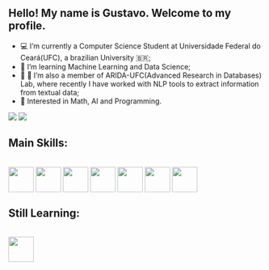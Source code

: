 ## Hello! My name is Gustavo. Welcome to my profile.


- 💻 I’m currently a Computer Science Student at Universidade Federal do Ceará(UFC), a brazilian University 🇧🇷;
- 🤖 I’m learning Machine Learning and Data Science;
- 🫱 🫲 I’m also a member of ARIDA-UFC(Advanced Research in Databases) Lab, where recently I have worked with NLP tools to extract information from textual data;
- 🤔 Interested in Math, AI and Programming.


<div>
  <a href="https://github.com/PipInstallGustavo/"></a>
  <img src="https://github-readme-stats.vercel.app/api?username=PipInstallGustavo&show_icons=true&theme=transparent"/>
  <img src="https://github-readme-stats.vercel.app/api/top-langs/?username=PipInstallGustavo&layout=donut"/>
</div>

## Main Skills:
<div style="display: inline-block;"><br/>
  <img align="center" height=50 width=50 src="https://cdn.jsdelivr.net/gh/devicons/devicon@latest/icons/python/python-original.svg"/>
  <img align="center" height=50 width=50 src="https://cdn.jsdelivr.net/gh/devicons/devicon@latest/icons/pandas/pandas-original-wordmark.svg"/>
  <img align="center" height=50 width=50 src="https://cdn.jsdelivr.net/gh/devicons/devicon@latest/icons/numpy/numpy-original-wordmark.svg"/>
  <img align="center" height=50 width=50 src="https://cdn.jsdelivr.net/gh/devicons/devicon@latest/icons/scikitlearn/scikitlearn-original.svg"/>
  <img align="center" height=50 width=50 src="https://cdn.jsdelivr.net/gh/devicons/devicon@latest/icons/jupyter/jupyter-original-wordmark.svg"/>
  <img align="center" height=50 width=50 src="https://cdn.jsdelivr.net/gh/devicons/devicon@latest/icons/git/git-original.svg"/>
  <img align="center" height=50 width=50 src="https://cdn.jsdelivr.net/gh/devicons/devicon@latest/icons/linux/linux-original.svg"/>
</div>

## Still Learning:
<div style="display: inline-block;"><br/>
  <img align="center" height=50 width=50 src="https://cdn.jsdelivr.net/gh/devicons/devicon@latest/icons/tensorflow/tensorflow-original.svg"/>
</div>
